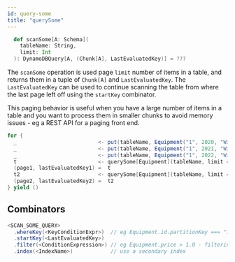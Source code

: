 ```yaml
---
id: query-some
title: "querySome"
---
```


```scala
  def scanSome[A: Schema](
    tableName: String,
    limit: Int
  ): DynamoDBQuery[A, (Chunk[A], LastEvaluatedKey)] = ???  
```

The `scanSome` operation is used page `limit` number of items in a table, and returns them in a tuple of `Chunk[A]` and `LastEvaluatedKey`. The `LastEvaluatedKey` can be used to continue scanning the table from where the last page left off using the `startKey` combinator. 

This paging behavior is useful when you have a large number of items in a table and you want to process them in smaller chunks to avoid memory issues - eg a REST API for a paging front end.

```scala
for {
  _                          <- put(tableName, Equipment("1", 2020, "Widget1", 1.0)).execute
  _                          <- put(tableName, Equipment("1", 2021, "Widget1", 2.0)).execute
  _                          <- put(tableName, Equipment("1", 2022, "Widget1", 2.1)).execute
  t                          <- querySome[Equipment](tableName, limit = 2).execute
  (page1, lastEvaluatedKey1) =  t
  t2                         <- querySome[Equipment](tableName, limit = 1).startKey(lastEvaluatedKey1).execute
  (page2, lastEvaluatedKey2) =  t2
} yield ()
```

## Combinators

```scala
<SCAN_SOME_QUERY>
  .whereKey(<KeyConditionExpr>)  // eg Equipment.id.partitionKey === "1" && Equipment.year.sortKey > 2020
  .startKey(<LastEvaluatedKey>)
  .filter(<ConditionExpression>) // eg Equipment.price > 1.0 - filtering is done server side AFTER the scan  
  .index(<IndexName>)            // use a secondary index    
```